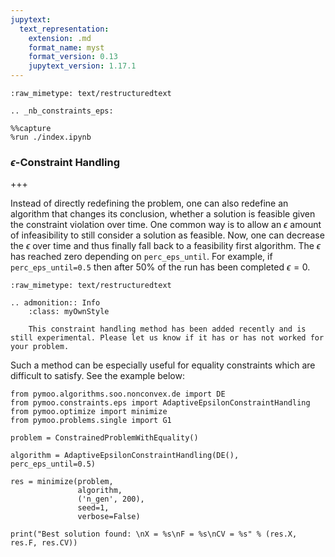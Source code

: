 ```yaml
---
jupytext:
  text_representation:
    extension: .md
    format_name: myst
    format_version: 0.13
    jupytext_version: 1.17.1
---
```


```{raw-cell}
:raw_mimetype: text/restructuredtext

.. _nb_constraints_eps:
```

```{code-cell} ipython3
%%capture
%run ./index.ipynb
```

### $\epsilon$-Constraint Handling

+++

Instead of directly redefining the problem, one can also redefine an algorithm that changes its conclusion, whether a solution is feasible given the constraint violation over time. One common way is to allow an $\epsilon$ amount of infeasibility to still consider a solution as feasible. Now, one can decrease the $\epsilon$ over time and thus finally fall back to a feasibility first algorithm. The $\epsilon$  has reached zero depending on `perc_eps_until`. For example,  if `perc_eps_until=0.5` then after 50\% of the run has been completed $\epsilon=0$.

```{raw-cell}
:raw_mimetype: text/restructuredtext

.. admonition:: Info
    :class: myOwnStyle

    This constraint handling method has been added recently and is still experimental. Please let us know if it has or has not worked for your problem.
```

Such a method can be especially useful for equality constraints which are difficult to satisfy. See the example below:

```{code-cell} ipython3
from pymoo.algorithms.soo.nonconvex.de import DE
from pymoo.constraints.eps import AdaptiveEpsilonConstraintHandling
from pymoo.optimize import minimize
from pymoo.problems.single import G1

problem = ConstrainedProblemWithEquality()

algorithm = AdaptiveEpsilonConstraintHandling(DE(), perc_eps_until=0.5)

res = minimize(problem,
               algorithm,
               ('n_gen', 200),
               seed=1,
               verbose=False)

print("Best solution found: \nX = %s\nF = %s\nCV = %s" % (res.X, res.F, res.CV))
```
